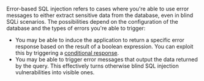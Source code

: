 Error-based SQL injection refers to cases where you're able to use error messages to either extract sensitive data from the database, even in blind SQLi scenarios. The possibilities depend on the configuration of the database and the types of errors you're able to trigger:
- You may be able to induce the application to return a specific error response based on the result of a boolean expression.  You can exploit this by triggering a [conditional response](obsidian://open?vault=security-notes&file=Offensive%20Security%2FWeb%20Application%20Security%2FServer-side%20Vulnerabilities%2FSQL%20Injection%2FBlind%20SQL%20Injection%2FBlind%20SQLi%20by%20Triggering%20Conditional%20Responses).
- You may be able to trigger error messages that output the data returned by the query. This effectively turns otherwise blind SQL injection vulnerabilities into visible ones.
